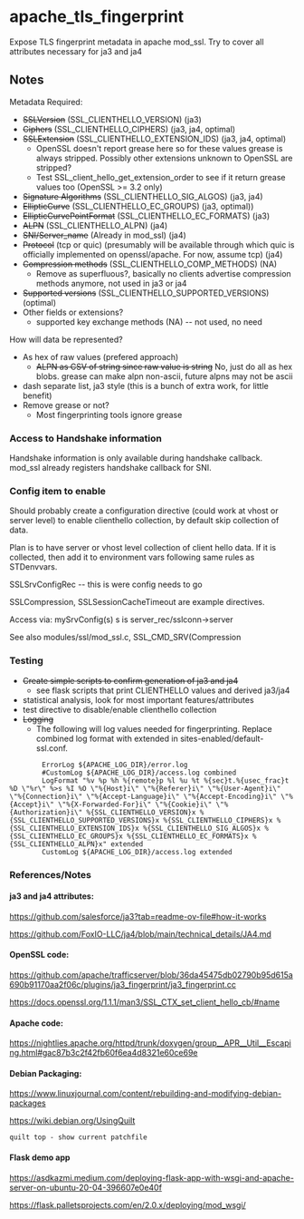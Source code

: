 # apache_tls_fingerprint
Expose TLS fingerprint metadata in apache mod_ssl. Try to cover all attributes necessary for ja3 and ja4

## Notes

Metadata Required:

  - ~~SSLVersion~~ (SSL_CLIENTHELLO_VERSION) (ja3)
  - ~~Ciphers~~ (SSL_CLIENTHELLO_CIPHERS) (ja3, ja4, optimal)
  - ~~SSLExtension~~ (SSL_CLIENTHELLO_EXTENSION_IDS) (ja3, ja4, optimal)
    - OpenSSL doesn't report grease here so for these values grease is always stripped. Possibly other extensions unknown to OpenSSL are stripped?
    - Test SSL_client_hello_get_extension_order to see if it return grease values too (OpenSSL >= 3.2 only)
  - ~~Signature Algorithms~~ (SSL_CLIENTHELLO_SIG_ALGOS) (ja3, ja4)
  - ~~EllipticCurve~~ (SSL_CLIENTHELLO_EC_GROUPS) (ja3, optimal))
  - ~~EllipticCurvePointFormat~~ (SSL_CLIENTHELLO_EC_FORMATS) (ja3)
  - ~~ALPN~~ (SSL_CLIENTHELLO_ALPN) (ja4)
  - ~~SNI/Server_name~~ (Already in mod_ssl) (ja4)
  - ~~Protocol~~ (tcp or quic) (presumably will be available through which quic is officially implemented on openssl/apache. For now, assume tcp) (ja4)
  - ~~Compression methods~~ (SSL_CLIENTHELLO_COMP_METHODS) (NA)
    - Remove as superfluous?, basically no clients advertise compression methods anymore, not used in ja3 or ja4 
  - ~~Supported versions~~ (SSL_CLIENTHELLO_SUPPORTED_VERSIONS) (optimal)
  - Other fields or extensions?
    - supported key exchange methods (NA) -- not used, no need
  

How will data be represented? 
  - As hex of raw values (prefered approach)
    - ~~ALPN as CSV of string since raw value is string~~ No, just do all as hex blobs. grease can make alpn non-ascii, future alpns may not be ascii
  - dash separate list, ja3 style (this is a bunch of extra work, for little benefit)
  - Remove grease or not?
    - Most fingerprinting tools ignore grease

### Access to Handshake information

Handshake information is only available during handshake callback. mod_ssl already registers handshake callback for SNI.

### Config item to enable

Should probably create a configuration directive (could work at vhost or server level) to enable clienthello collection, by default skip collection of data.

Plan is to have server or vhost level collection of client hello data. If it is collected, then add it to environment vars following same rules as STDenvvars.

SSLSrvConfigRec -- this is were config needs to go

SSLCompression, SSLSessionCacheTimeout are example directives.

Access via: mySrvConfig(s) s is server_rec/sslconn->server

See also modules/ssl/mod_ssl.c,  SSL_CMD_SRV(Compression

### Testing

 - ~~Create simple scripts to confirm generation of ja3 and ja4~~
   -  see flask scripts that print CLIENTHELLO values and derived ja3/ja4
 - statistical analysis, look for most important features/attributes
 - test directive to disable/enable clienthello collection
 - ~~Logging~~
   - The following will log values needed for fingerprinting. Replace combined log format with extended in sites-enabled/default-ssl.conf.

```
        ErrorLog ${APACHE_LOG_DIR}/error.log
        #CustomLog ${APACHE_LOG_DIR}/access.log combined
        LogFormat "%v %p %h %{remote}p %l %u %t %{sec}t.%{usec_frac}t %D \"%r\" %>s %I %O \"%{Host}i\" \"%{Referer}i\" \"%{User-Agent}i\" \"%{Connection}i\" \"%{Accept-Language}i\" \"%{Accept-Encoding}i\" \"%{Accept}i\" \"%{X-Forwarded-For}i\" \"%{Cookie}i\" \"%{Authorization}i\" %{SSL_CLIENTHELLO_VERSION}x %{SSL_CLIENTHELLO_SUPPORTED_VERSIONS}x %{SSL_CLIENTHELLO_CIPHERS}x %{SSL_CLIENTHELLO_EXTENSION_IDS}x %{SSL_CLIENTHELLO_SIG_ALGOS}x %{SSL_CLIENTHELLO_EC_GROUPS}x %{SSL_CLIENTHELLO_EC_FORMATS}x %{SSL_CLIENTHELLO_ALPN}x" extended
        CustomLog ${APACHE_LOG_DIR}/access.log extended
```

### References/Notes

#### ja3 and ja4 attributes:

https://github.com/salesforce/ja3?tab=readme-ov-file#how-it-works

https://github.com/FoxIO-LLC/ja4/blob/main/technical_details/JA4.md

#### OpenSSL code:

https://github.com/apache/trafficserver/blob/36da45475db02790b95d615a690b91170aa2f06c/plugins/ja3_fingerprint/ja3_fingerprint.cc

https://docs.openssl.org/1.1.1/man3/SSL_CTX_set_client_hello_cb/#name

#### Apache code:

https://nightlies.apache.org/httpd/trunk/doxygen/group__APR__Util__Escaping.html#gac87b3c2f42fb60f6ea4d8321e60ce69e

#### Debian Packaging:

https://www.linuxjournal.com/content/rebuilding-and-modifying-debian-packages

https://wiki.debian.org/UsingQuilt
```
quilt top - show current patchfile
```
#### Flask demo app

https://asdkazmi.medium.com/deploying-flask-app-with-wsgi-and-apache-server-on-ubuntu-20-04-396607e0e40f

https://flask.palletsprojects.com/en/2.0.x/deploying/mod_wsgi/

